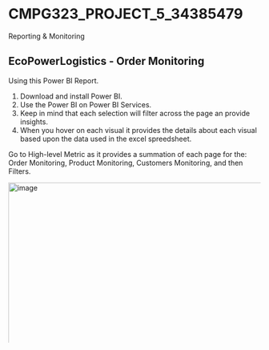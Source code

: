 # CMPG323_PROJECT_5_34385479
Reporting &amp; Monitoring

## EcoPowerLogistics - Order Monitoring

Using this Power BI Report.
1. Download and install Power BI.
2. Use the Power BI on Power BI Services.
3. Keep in mind that each selection will filter across the page an provide insights.
4. When you hover on each visual it provides the details about each visual based upon the data used in the excel spreedsheet.


Go to High-level Metric as it provides a summation of each page for the: Order Monitoring, Product Monitoring, Customers Monitoring, and then Filters. 



<img width="508" alt="image" src="https://github.com/kayleeyana/CMPG323_PROJECT_5_34385479/assets/112712495/68a9bedc-19aa-43c6-aa6c-c3b492ea6ccb">

# The High-level Page provides insight upon clicking and hovering around visuals.

1.Filter that navigates between pages upon clicking on each page selection.

2. The left side of "High-Metrics" page updates with each selection per visual using a slicer.

               -Sum of Discount.
               -Sum of Quantity.
               -Sum of Sales.

# List of Visual Insights to consider:
2. Sum of UnitsInStock by Category using clustered column chart.
3. Sum Of Quanity by ProductName and customerTitle using a stacked column chart.
4. Sum of Sales by delivery address using a clustered column chart.


# Providing Executives a quick and detailed summary of how the company is doing on a high level.

# Order Monitoring Page provides insight upon clicking and hovering around visuals.


1.Filter that navigates between pages upon clicking on each page selection.

2. The left side of "High-Metrics" page updates with each selection per visual using a slicer.

               -Count of OrderID.
               -Count of Sales
               -OrderDate.

# List of Visual Insights to consider.
1.Count of Orderid by CustomerName using a clustered column chart.
2.Count of Sales by OrderDate and DeliverSales using a line and stacked column chart.
3.Count of Orderid by category.



